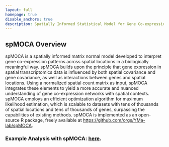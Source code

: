 ```yaml
---
layout: full
homepage: true
disable_anchors: true
description: Spatially Informed Statistical Model for Gene Co-expression Analysis in Spatial Transcriptomics
---
```

## spMOCA Overview
spMOCA is a spatially informed matrix normal model developed to interpret gene co-expression patterns across spatial locations in a biologically meaningful way. spMOCA builds upon the principle that gene expression in spatial transcriptomics data is influenced by both spatial covariance and gene covariance, as well as interactions between genes and spatial locations. Using a normalized spatial count matrix as input, spMOCA integrates these elements to yield a more accurate and nuanced understanding of gene co-expression networks with spatial contexts. spMOCA employs an efficient optimization algorithm for maximum likelihood estimation, which is scalable to datasets with tens of thousands of spatial locations and tens of thousands of genes, surpassing the capabilities of existing methods. spMOCA is implemented as an open-source R package, freely available at https://github.com/orgs/YMa-lab/spMOCA.

### Example Analysis with spMOCA: [here](https://yma-lab.github.io/spMOCA/documentation/04_CARD_Example.html).
